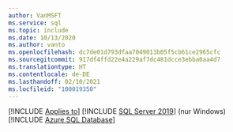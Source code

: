 ```yaml
---
author: VanMSFT
ms.service: sql
ms.topic: include
ms.date: 10/13/2020
ms.author: vanto
ms.openlocfilehash: dc7de01d793dfaa7049013b05f5cb61ce2965cfc
ms.sourcegitcommit: 917df4ffd22e4a229af7dc481dcce3ebba0aa4d7
ms.translationtype: HT
ms.contentlocale: de-DE
ms.lasthandoff: 02/10/2021
ms.locfileid: "100019350"
---
```

[!INCLUDE [Applies to](../../includes/applies-md.md)] [!INCLUDE [SQL Server 2019](_ss2019.md)] (nur Windows) [!INCLUDE [Azure SQL Database](../../includes/applies-to-version/_asdb.md)]
